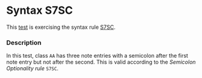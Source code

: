 # Syntax S7SC

This [test](.) is exercising the syntax rule [S7SC](../Readme.md).

### Description

In this test, class `AA` has three note entries with a semicolon after the first note entry but not after the second. This is valid according to the *Semicolon Optionality rule* `S7SC`.
